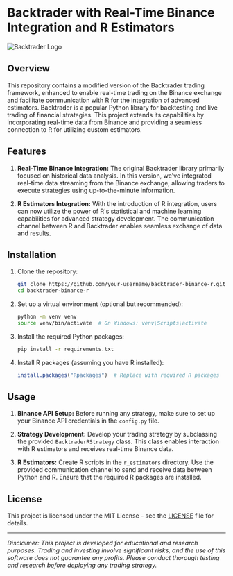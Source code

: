 # Backtrader with Real-Time Binance Integration and R Estimators

![Backtrader Logo](https://www.google.com/url?sa=i&url=https%3A%2F%2Fpixabay.com%2Fvectors%2Fbitcoin-icon-bitcoin-logo-currency-6219383%2F&psig=AOvVaw2rPC44ha0qZSEUws-wOfSo&ust=1692756484434000&source=images&cd=vfe&opi=89978449&ved=0CBAQjRxqFwoTCOifh7uX74ADFQAAAAAdAAAAABAE)

## Overview

This repository contains a modified version of the Backtrader trading framework, enhanced to enable real-time trading on the Binance exchange and facilitate communication with R for the integration of advanced estimators. Backtrader is a popular Python library for backtesting and live trading of financial strategies. This project extends its capabilities by incorporating real-time data from Binance and providing a seamless connection to R for utilizing custom estimators.

## Features

1. **Real-Time Binance Integration:** The original Backtrader library primarily focused on historical data analysis. In this version, we've integrated real-time data streaming from the Binance exchange, allowing traders to execute strategies using up-to-the-minute information.

2. **R Estimators Integration:** With the introduction of R integration, users can now utilize the power of R's statistical and machine learning capabilities for advanced strategy development. The communication channel between R and Backtrader enables seamless exchange of data and results.

## Installation

1. Clone the repository:
   ```bash
   git clone https://github.com/your-username/backtrader-binance-r.git
   cd backtrader-binance-r
   ```

2. Set up a virtual environment (optional but recommended):
   ```bash
   python -m venv venv
   source venv/bin/activate  # On Windows: venv\Scripts\activate
   ```

3. Install the required Python packages:
   ```bash
   pip install -r requirements.txt
   ```

4. Install R packages (assuming you have R installed):
   ```R
   install.packages("Rpackages")  # Replace with required R packages
   ```

## Usage

1. **Binance API Setup:** Before running any strategy, make sure to set up your Binance API credentials in the `config.py` file.

2. **Strategy Development:** Develop your trading strategy by subclassing the provided `BacktraderRStrategy` class. This class enables interaction with R estimators and receives real-time Binance data.

3. **R Estimators:** Create R scripts in the `r_estimators` directory. Use the provided communication channel to send and receive data between Python and R. Ensure that the required R packages are installed.




## License

This project is licensed under the MIT License - see the [LICENSE](LICENSE) file for details.

---

*Disclaimer: This project is developed for educational and research purposes. Trading and investing involve significant risks, and the use of this software does not guarantee any profits. Please conduct thorough testing and research before deploying any trading strategy.*
